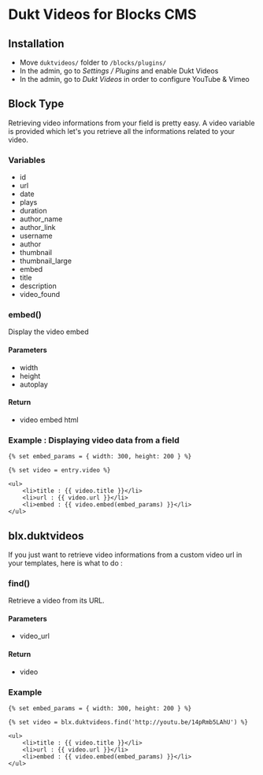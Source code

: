 # Dukt Videos for Blocks CMS

## Installation

- Move `duktvideos/` folder to `/blocks/plugins/`
- In the admin, go to *Settings / Plugins* and enable Dukt Videos
- In the admin, go to *Dukt Videos* in order to configure YouTube & Vimeo

## Block Type

Retrieving video informations from your field is pretty easy. A video variable is provided which let's you retrieve all the informations related to your video.


### Variables

- id
- url
- date
- plays
- duration
- author_name
- author_link
- username
- author
- thumbnail
- thumbnail_large
- embed
- title
- description
- video_found


### embed()

Display the video embed

#### Parameters

- width
- height
- autoplay

#### Return

- video embed html


### Example : Displaying video data from a field

	{% set embed_params = { width: 300, height: 200 } %}
	
	{% set video = entry.video %}
	
	<ul>
		<li>title : {{ video.title }}</li>
		<li>url : {{ video.url }}</li>
		<li>embed : {{ video.embed(embed_params) }}</li>
	</ul>


## blx.duktvideos

If you just want to retrieve video informations from a custom video url in your templates, here is what to do :

### find()

Retrieve a video from its URL.

#### Parameters

- video_url

#### Return

- video

### Example

	{% set embed_params = { width: 300, height: 200 } %}

	{% set video = blx.duktvideos.find('http://youtu.be/14pRmb5LAhU') %}
	
	<ul>
		<li>title : {{ video.title }}</li>
		<li>url : {{ video.url }}</li>
		<li>embed : {{ video.embed(embed_params) }}</li>
	</ul>


